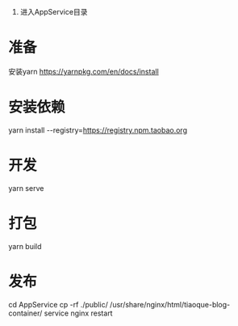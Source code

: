1. 进入AppService目录
# 准备
安装yarn
https://yarnpkg.com/en/docs/install
# 安装依赖
yarn install --registry=https://registry.npm.taobao.org
# 开发
yarn serve
# 打包
yarn build

# 发布
cd AppService 
cp -rf  ./public/ /usr/share/nginx/html/tiaoque-blog-container/
service nginx restart